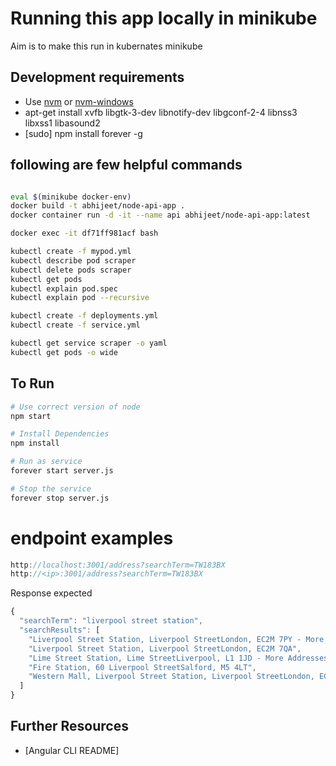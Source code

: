 # Running this app locally in minikube

Aim is to make this run in kubernates minikube 

## Development requirements

- Use [nvm] or [nvm-windows]
- apt-get install xvfb libgtk-3-dev libnotify-dev libgconf-2-4 libnss3 libxss1 libasound2
- [sudo] npm install forever -g

## following are few helpful commands
```sh

eval $(minikube docker-env)
docker build -t abhijeet/node-api-app .
docker container run -d -it --name api abhijeet/node-api-app:latest

docker exec -it df71ff981acf bash

kubectl create -f mypod.yml
kubectl describe pod scraper
kubectl delete pods scraper
kubectl get pods
kubectl explain pod.spec
kubectl explain pod --recursive

kubectl create -f deployments.yml
kubectl create -f service.yml

kubectl get service scraper -o yaml
kubectl get pods -o wide
```

## To Run
```sh
# Use correct version of node
npm start

# Install Dependencies
npm install

# Run as service
forever start server.js

# Stop the service
forever stop server.js
```

# endpoint examples
```javascript
http://localhost:3001/address?searchTerm=TW183BX
http://<ip>:3001/address?searchTerm=TW183BX
```

Response expected
```javascript
{
  "searchTerm": "liverpool street station",
  "searchResults": [
    "Liverpool Street Station, Liverpool StreetLondon, EC2M 7PY - More Addresses",
    "Liverpool Street Station, Liverpool StreetLondon, EC2M 7QA",
    "Lime Street Station, Lime StreetLiverpool, L1 1JD - More Addresses",
    "Fire Station, 60 Liverpool StreetSalford, M5 4LT",
    "Western Mall, Liverpool Street Station, Liverpool StreetLondon, EC2M 7QA"
  ]
}
```


## Further Resources

- [Angular CLI README]

<!-- Markdown References -->
[nvm]: https://github.com/creationix/nvm
[nvm-windows]: https://github.com/coreybutler/nvm-windows
